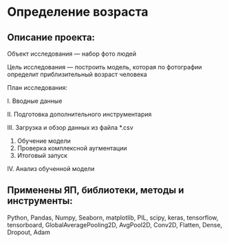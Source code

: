 # Определение возраста

## Описание проекта:

Объект исследования — набор фото людей

Цель исследования — построить модель, которая по фотографии определит приблизительный возраст человека

План исследования:

I. Вводные данные

II. Подготовка дополнительного инструментария

III. Загрузка и обзор данных из файла *.csv

1. Обучение модели
2. Проверка комплексной аугментации
3. Итоговый запуск

IV. Анализ обученной модели



## Применены ЯП, библиотеки, методы и инструменты:
Python, Pandas, Numpy, Seaborn, matplotlib, PIL, scipy, keras, tensorflow, tensorboard,
GlobalAveragePooling2D, AvgPool2D, Conv2D, Flatten, Dense, Dropout, Adam
